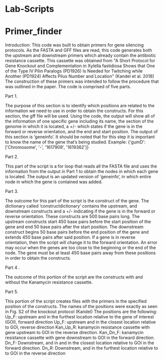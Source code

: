 # Lab-Scripts
# Primer_finder
Introduction:
This code was built to obtain primers for gene silencing protocols. As the FASTA and GFF files are read, this code generates both the upstream and downstream primers which already contain the antibiotic resistance cassette. This cassette was obtained from "A Short Protocol for Gene Knockout and Complementation in Xylella fastidiosa Shows that One of the Type IV Pilin Paralogs (PD1926) Is Needed for Twitching while Another (PD1924) Affects Pilus Number and Location" (Kandel et al. 2018) The construction of these primers was intended to follow the procedure that was outlined in the paper.
The code is comprised of five parts. 

Part 1.

The purpose of this section is to identify which positions are related to the information we need to use in order to obtain the constructs. For this section, the gff file will be used. Using the code, the output will show all of the information of one specific gene including its name, the section of the genome in which it is located, a +/- which states if the gene is in the forward or reverse orientation, and the end and start position. The output of this section is ‘geneinfo’. It should be noted that for this step it is important to know the name of the gene that’s being studied.
Example:
{'gumD': ['Chromosome', '-', '1617908', '1619362']}

Part 2.

This part of the script is a for loop that reads all the FASTA file and uses the information from the output in Part 1 to obtain the nodes in which each gene is located. The output is an updated version of ‘geneinfo’,  in which entire node in which the gene is contained was added.
 
Part 3.  

The outcome for this part of the script is the construct of the gene. The dictionary called ‘constructdictionary’ contains the upstream, and downstream constructs and a +/- indicating if the gene is in the forward or reverse orientation. These constructs are 500 base pairs long. The upstream constructs start 450 base pairs before the start position of the gene and end 50 base pairs after the start position. The downstream construct begins 50 base pairs before the end position of the gene and extends 450 base pairs after said position.
If a gene is in reverse orientation, then the script will change it to the forward orientation. 
An error may occur when the genes are too close to the beginning or the end of the node. The gene must be at least 450 base pairs away from these positions in order to obtain the constructs.

Part 4 . 

The outcome of this portion of the script are the constructs with and without the Kanamycin resistance cassette.

Part 5.

This portion of the script creates files with the primers in the specified position of the constructs. The names of the positions were exactly as seen in Fig. S2 of the knockout protocol (Kandel)
The positions are the following:
Up_F: upstream and in the furthest location relative to the gene of interest (GOI), forward direction
Up_F: upstream  and in the closest location relative to GOI,  reverse direction
Kan_Up_R: kanamycin resistance cassette with  gene  upstream to GOI in the reverse direction.
Kan_Dn_F:  kanamycin resistance cassette with gene downstream to GOI in the forward direction.
Dn_F: Downstream, and in and in the closest location relative to GOI in the forward direction.
Dn_R: Downstream, and in the furthest location relative to  to GOI in the reverse direction

